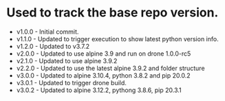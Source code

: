 # Used to track the base repo version.
* v1.0.0 - Initial commit.
* v1.1.0 - Updated to trigger execution to show latest python version info.
* v1.2.0 - Updated to v3.7.2
* v2.0.0 - Updated to use alpine 3.9 and run on drone 1.0.0-rc5
* v2.1.0 - Updated to use alpine 3.9.2
* v2.2.0 - Updated to use the latest alpine 3.9.2 and folder structure
* v3.0.0 - Updated to alpine 3.10.4, python 3.8.2 and pip 20.0.2
* v3.0.1 - Updated to trigger drone build.
* v3.0.2 - Updated to alpine 3.12.2, pythong 3.8.6, pip 20.3.1
